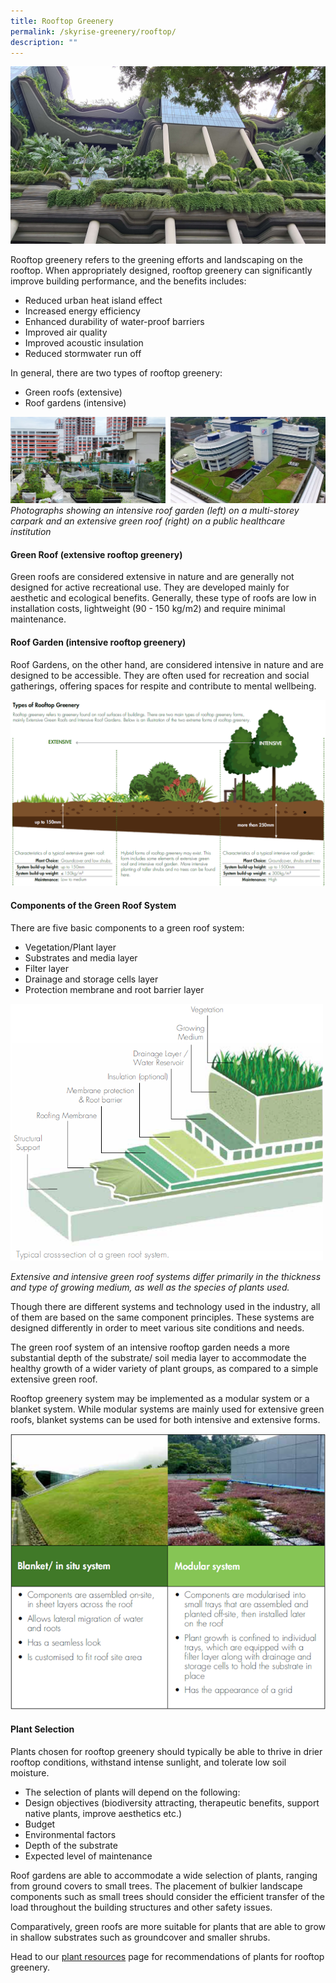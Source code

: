 ```yaml
---
title: Rooftop Greenery
permalink: /skyrise-greenery/rooftop/
description: ""
---
```

<img style="width:550px" src="/images/Skyrise%20Greenery/parkroyal.jpg">

Rooftop greenery refers to the greening efforts and landscaping on the rooftop. When appropriately designed, rooftop greenery can significantly improve building performance, and the benefits includes:

* Reduced urban heat island effect
* Increased energy efficiency
* Enhanced durability of water-proof barriers
* Improved air quality
* Improved acoustic insulation
* Reduced stormwater run off


In general, there are two types of rooftop greenery:

* Green roofs (extensive)
* Roof gardens (intensive)


![](/images/Skyrise%20Greenery/rooftop-intensive-extensive.png)
*Photographs showing an intensive roof garden (left) on a multi-storey carpark and an extensive green roof (right) on a public healthcare institution*

#### **Green Roof (extensive rooftop greenery)**
Green roofs are considered extensive in nature and are generally not designed for active recreational use. They are developed mainly for aesthetic and ecological benefits. Generally, these type of roofs are low in installation costs, lightweight (90 - 150 kg/m2) and require minimal maintenance.

#### **Roof Garden (intensive rooftop greenery)**
Roof Gardens, on the other hand, are considered intensive in nature and are designed to be accessible. They are often used for recreation and social gatherings, offering spaces for respite and contribute to mental wellbeing.

![](/images/Graphics/types-of-rooftop-greenery.PNG)

#### **Components of the Green Roof System**
There are five basic components to a green roof system:

*   Vegetation/Plant layer
*   Substrates and media layer
*   Filter layer
*   Drainage and storage cells layer
*   Protection membrane and root barrier layer

<img style="width:500px" src="/images/Graphics/green-roof-cross-section.png">

*Extensive and intensive green roof systems differ primarily in the thickness and type of growing medium, as well as the species of plants used.*

Though there are different systems and technology used in the industry, all of them are based on the same component principles. These systems are designed differently in order to meet various site conditions and needs.

The green roof system of an intensive rooftop garden needs a more substantial depth of the substrate/ soil media layer to accommodate the healthy growth of a wider variety of plant groups, as compared to a simple extensive green roof.

Rooftop greenery system may be implemented as a modular system or a blanket system. While modular systems are mainly used for extensive green roofs, blanket systems can be used for both intensive and extensive forms.

<img style="width:550px" src="/images/Graphics/blanketmodularsystem.png">

#### **Plant Selection**
Plants chosen for rooftop greenery should typically be able to thrive in drier rooftop conditions, withstand intense sunlight, and tolerate low soil moisture.

* The selection of plants will depend on the following:
* Design objectives (biodiversity attracting, therapeutic benefits, support native plants, improve aesthetics etc.)
* Budget
* Environmental factors
* Depth of the substrate
* Expected level of maintenance

Roof gardens are able to accommodate a wide selection of plants, ranging from ground covers to small trees. The placement of bulkier landscape components such as small trees should consider the efficient transfer of the load throughout the building structures and other safety issues.
 
Comparatively, green roofs are more suitable for plants that are able to grow in shallow substrates such as groundcover and smaller shrubs.

Head to our [plant resources](/resources/plant-resources/) page for recommendations of plants for rooftop greenery.